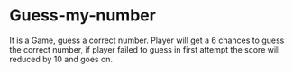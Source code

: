 # Guess-my-number
  It is a Game, guess a correct number.
  Player will get a 6 chances to guess the correct number, if player failed to guess in first attempt the score will reduced by 10 and goes on.
